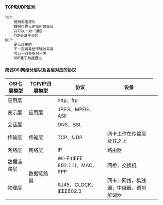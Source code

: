 #### TCP和UDP区别
```cpp
TCP:
    是面向连接的
    数据可靠无差错但效率低
    只可以一对一通信
    TCP是基于流的
UDP:
    是无连接的
    不一定可靠但传输效率高
    可以一对多多对一等
    UDP基于数据报文
```

#### 简述OSI网络分层以及各层对应的协议

 OSI七层模型 | TCP/IP四层模型       | 协议 |设备
---|---|---|--
应用层 <td rowspan="3"> 应用层      |http、ftp  |
表示层                              |JPEG、MPEG、ASII |
会话层                              | DNS、SSL |
传输层   | 传输层                   |TCP、UDP|网卡工作在传输层及其之上
网络层    | 网络层                  |IP|路由器
数据链路层  <td rowspan="2">数据链路层 |Wi-Fi(IEEE 802.11)、MAC、PPP |网桥，交换机|
物理层                                  |RJ45、CLOCK、IEEE802.3 |网卡，网线，集线器，中继器，调制解调器|


